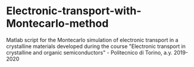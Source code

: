 # Electronic-transport-with-Montecarlo-method
Matlab script for the Montecarlo simulation of electronic transport in a crystalline materials developed during the course "Electronic transport in crystalline and organic semiconductors" - Politecnico di Torino, a.y. 2019-2020
